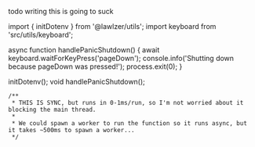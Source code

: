 todo writing this is going to suck


import { initDotenv } from '@lawlzer/utils';
import keyboard from 'src/utils/keyboard';

async function handlePanicShutdown() {
	await keyboard.waitForKeyPress('pageDown');
	console.info('Shutting down because pageDown was pressed!');
	process.exit(0);
}

initDotenv();
void handlePanicShutdown();


	/**
	 * THIS IS SYNC, but runs in 0-1ms/run, so I'm not worried about it blocking the main thread.
	 *
	 * We could spawn a worker to run the function so it runs async, but it takes ~500ms to spawn a worker...
	 */